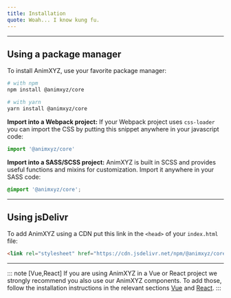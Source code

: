 ```yaml
---
title: Installation
quote: Woah... I know kung fu.
---
```


---
## Using a package manager

To install AnimXYZ, use your favorite package manager:

```bash
# with npm
npm install @animxyz/core

# with yarn
yarn install @animxyz/core
```

**Import into a Webpack project:** If your Webpack project uses `css-loader` you can import the CSS by putting this snippet anywhere in your javascript code:

```js
import '@animxyz/core'
```

**Import into a SASS/SCSS project:** AnimXYZ is built in SCSS and provides useful functions and mixins for customization. Import it anywhere in your SASS code:

```css
@import '@animxyz/core';
```

---
## Using jsDelivr

To add AnimXYZ using a CDN put this link in the `<head>` of your `index.html` file:

```html
<link rel="stylesheet" href="https://cdn.jsdelivr.net/npm/@animxyz/core@0.0.22/dist/animxyz.min.css">
```

---

::: note [Vue,React]
If you are using AnimXYZ in a Vue or React project we strongly recommend you also use our AnimXYZ components. To add those, follow the installation instructions in the relevant sections [Vue](#vue) and [React](#react).
:::
